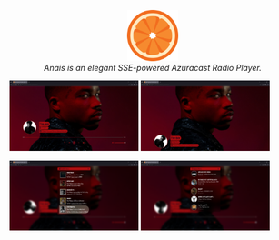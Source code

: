 <p align="center">
    <img src="src/static/img/favicon.png" style="height: 90px; width: 90px">
    <br>
    <i>Anais is an elegant SSE-powered Azuracast Radio Player.</i>
  <p float="left">
      <img src="src/screenshots/Screenshot From 2025-04-06 17-09-21.png" width="45%" alt="Main player interface">
      <img src="src/screenshots/Screenshot From 2025-04-06 17-09-29.png" width="45%" alt="Screenshot 2">
  </p>
    
  <p float="left">
      <img src="src/screenshots/Screenshot From 2025-04-06 17-09-35.png" width="45%" alt="Screenshot 3">
      <img src="src/screenshots/Screenshot From 2025-04-06 17-09-41.png" width="45%" alt="Screenshot 4">
  </p>
</p>


